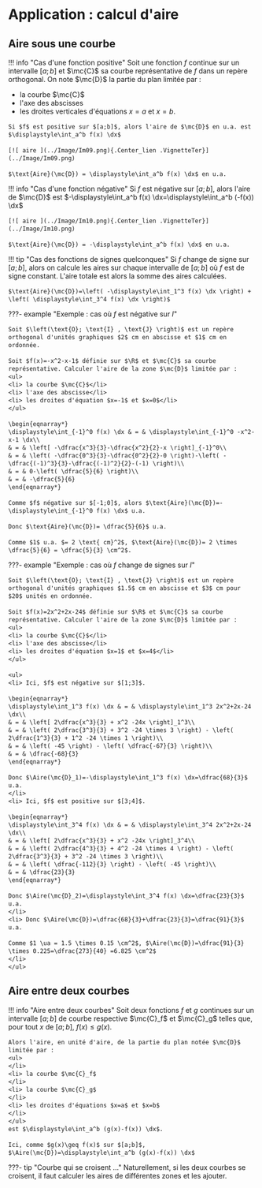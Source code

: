 # Application : calcul d'aire

## Aire sous une courbe


!!! info "Cas d'une fonction positive"
    Soit une fonction $f$ continue sur un intervalle $[a;b]$ et $\mc{C}$ sa courbe représentative de $f$ dans un repère orthogonal. On note $\mc{D}$ la partie du plan limitée par :
    <ul>
    </li>
    <li> la courbe $\mc{C}$</li>
    <li> l'axe des abscisses</li>
    <li> les droites verticales d'équations $x=a$ et $x=b$.</li>
    </ul>

    Si $f$ est positive sur $[a;b]$, alors l'aire de $\mc{D}$ en u.a. est $\displaystyle\int_a^b f(x) \dx$

    [![ aire ](../Image/Im09.png){.Center_lien .VignetteTer}](../Image/Im09.png)

    $\text{Aire}(\mc{D}) = \displaystyle\int_a^b f(x) \dx$ en u.a.

!!! info "Cas d'une fonction négative"
    Si $f$ est négative sur $[a;b]$, alors l'aire de $\mc{D}$ est $-\displaystyle\int_a^b f(x) \dx=\displaystyle\int_a^b (-f(x)) \dx$

    [![ aire ](../Image/Im10.png){.Center_lien .VignetteTer}](../Image/Im10.png)

    $\text{Aire}(\mc{D}) = -\displaystyle\int_a^b f(x) \dx$ en u.a.

!!! tip "Cas des fonctions de signes quelconques"
    Si $f$ change de signe sur $[a;b]$, alors on calcule les aires sur chaque intervalle de $[a;b]$ où $f$ est de signe constant. L'aire totale est alors la somme des aires calculées.

    $\text{Aire}(\mc{D})=\left( -\displaystyle\int_1^3 f(x) \dx \right) + \left( \displaystyle\int_3^4 f(x) \dx \right)$

???- example "Exemple : cas où $f$ est négative sur $I$"

    Soit $\left(\text{O}; \text{I} , \text{J} \right)$ est un repère orthogonal d'unités graphiques $2$ cm en abscisse et $1$ cm en ordonnée.

    Soit $f(x)=-x^2-x-1$ définie sur $\R$ et $\mc{C}$ sa courbe représentative. Calculer l'aire de la zone $\mc{D}$ limitée par :
    <ul>
    <li> la courbe $\mc{C}$</li>
    <li> l'axe des abscisse</li>
    <li> les droites d'équation $x=-1$ et $x=0$</li>
    </ul>

    \begin{eqnarray*}
    \displaystyle\int_{-1}^0 f(x) \dx & = & \displaystyle\int_{-1}^0 -x^2-x-1 \dx\\
    & = & \left[ -\dfrac{x^3}{3}-\dfrac{x^2}{2}-x \right]_{-1}^0\\
    & = & \left( -\dfrac{0^3}{3}-\dfrac{0^2}{2}-0 \right)-\left( -\dfrac{(-1)^3}{3}-\dfrac{(-1)^2}{2}-(-1) \right)\\
    & = & 0-\left( \dfrac{5}{6} \right)\\
    & = & -\dfrac{5}{6} 
    \end{eqnarray*}

    Comme $f$ négative sur $[-1;0]$, alors $\text{Aire}(\mc{D})=-\displaystyle\int_{-1}^0 f(x) \dx$ u.a.
    
    Donc $\text{Aire}(\mc{D})= \dfrac{5}{6}$ u.a.

    Comme $1$ u.a. $= 2 \text{ cm}^2$, $\text{Aire}(\mc{D})= 2 \times \dfrac{5}{6} = \dfrac{5}{3} \cm^2$.
 

???- example "Exemple : cas où $f$ change de signes sur $I$"

    Soit $\left(\text{O}; \text{I} , \text{J} \right)$ est un repère orthogonal d'unités graphiques $1.5$ cm en abscisse et $3$ cm pour $20$ unités en ordonnée.

    Soit $f(x)=2x^2+2x-24$ définie sur $\R$ et $\mc{C}$ sa courbe représentative. Calculer l'aire de la zone $\mc{D}$ limitée par :
    <ul>
    <li> la courbe $\mc{C}$</li>
    <li> l'axe des abscisse</li>
    <li> les droites d'équation $x=1$ et $x=4$</li>
    </ul>

    <ul>
    <li> Ici, $f$ est négative sur $[1;3]$.
    
    \begin{eqnarray*}
    \displaystyle\int_1^3 f(x) \dx & = & \displaystyle\int_1^3 2x^2+2x-24 \dx\\
    & = & \left[ 2\dfrac{x^3}{3} + x^2 -24x \right]_1^3\\
    & = & \left( 2\dfrac{3^3}{3} + 3^2 -24 \times 3 \right) - \left( 2\dfrac{1^3}{3} + 1^2 -24 \times 1 \right)\\
    & = & \left( -45 \right) - \left( \dfrac{-67}{3} \right)\\
    & = & \dfrac{-68}{3}
    \end{eqnarray*}
    
    Donc $\Aire(\mc{D}_1)=-\displaystyle\int_1^3 f(x) \dx=\dfrac{68}{3}$ u.a.
    </li>
    <li> Ici, $f$ est positive sur $[3;4]$.

    \begin{eqnarray*}
    \displaystyle\int_3^4 f(x) \dx & = & \displaystyle\int_3^4 2x^2+2x-24 \dx\\
    & = & \left[ 2\dfrac{x^3}{3} + x^2 -24x \right]_3^4\\
    & = & \left( 2\dfrac{4^3}{3} + 4^2 -24 \times 4 \right) - \left( 2\dfrac{3^3}{3} + 3^2 -24 \times 3 \right)\\
    & = & \left( \dfrac{-112}{3} \right) - \left( -45 \right)\\
    & = & \dfrac{23}{3}
    \end{eqnarray*}

    Donc $\Aire(\mc{D}_2)=\displaystyle\int_3^4 f(x) \dx=\dfrac{23}{3}$ u.a.
    </li>
    <li> Donc $\Aire(\mc{D})=\dfrac{68}{3}+\dfrac{23}{3}=\dfrac{91}{3}$ u.a.
    
    Comme $1 \ua = 1.5 \times 0.15 \cm^2$, $\Aire(\mc{D})=\dfrac{91}{3} \times 0.225=\dfrac{273}{40} =6.825 \cm^2$
    </li>
    </ul>
 

## Aire entre deux courbes

!!! info "Aire entre deux courbes"
    Soit deux fonctions $f$ et $g$ continues sur un intervalle $[a;b]$ de courbe respective $\mc{C}_f$ et $\mc{C}_g$ telles que, pour tout $x$ de  $[a;b]$, $f(x) \leq g(x)$.
    
    Alors l'aire, en unité d'aire, de la partie du plan notée $\mc{D}$ limitée par :
    <ul>
    </li>
    <li> la courbe $\mc{C}_f$
    </li>
    <li> la courbe $\mc{C}_g$
    </li>
    <li> les droites d'équations $x=a$ et $x=b$
    </li>
    </ul>
    est $\displaystyle\int_a^b (g(x)-f(x)) \dx$.

    Ici, comme $g(x)\geq f(x)$ sur $[a;b]$, $\Aire(\mc{D})=\displaystyle\int_a^b (g(x)-f(x)) \dx$

???- tip "Courbe qui se croisent ..." 
    Naturellement, si les deux courbes se croisent, il faut calculer les aires de différentes zones et les ajouter.
